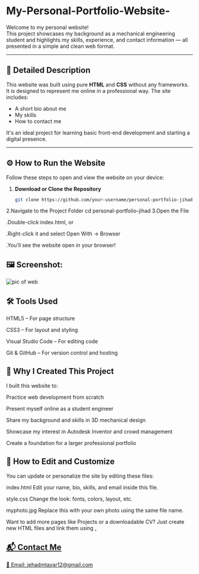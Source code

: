 # My-Personal-Portfolio-Website-

Welcome to my personal website!  
This project showcases my background as a mechanical engineering student and highlights my skills, experience, and contact information — all presented in a simple and clean web format.

---

## 📌 Detailed Description

This website was built using pure **HTML** and **CSS** without any frameworks.  
It is designed to represent me online in a professional way. The site includes:
- A short bio about me
- My skills
- How to contact me

It's an ideal project for learning basic front-end development and starting a digital presence.

---

## ⚙️ How to Run the Website

Follow these steps to open and view the website on your device:

1. **Download or Clone the Repository**  
   ```bash
   git clone https://github.com/your-username/personal-portfolio-jihad
2.Navigate to the Project Folder
cd personal-portfolio-jihad
3.Open the File

.Double-click index.html, or

.Right-click it and select Open With → Browser

.You’ll see the website open in your browser!

 ## 🖼️ Screenshot: 
![pic of web](https://github.com/user-attachments/assets/0a0a529d-5330-48c0-a97f-5b639486718a)


## 🛠️ Tools Used
HTML5 – For page structure

CSS3 – For layout and styling

Visual Studio Code – For editing code

Git & GitHub – For version control and hosting

##  🎯 Why I Created This Project
I built this website to:

Practice web development from scratch

Present myself online as a student engineer

Share my background and skills in 3D mechanical design

Showcase my interest in Autodesk Inventor and crowd management

Create a foundation for a larger professional portfolio

##  📝 How to Edit and Customize
You can update or personalize the site by editing these files:

index.html
Edit your name, bio, skills, and email inside this file.

style.css
Change the look: fonts, colors, layout, etc.

myphoto.jpg
Replace this with your own photo using the same file name.

Want to add more pages like Projects or a downloadable CV?
Just create new HTML files and link them using <a href="page.html">.

## 📬 Contact Me
📧 Email: jehadmtayar12@gmail.com





